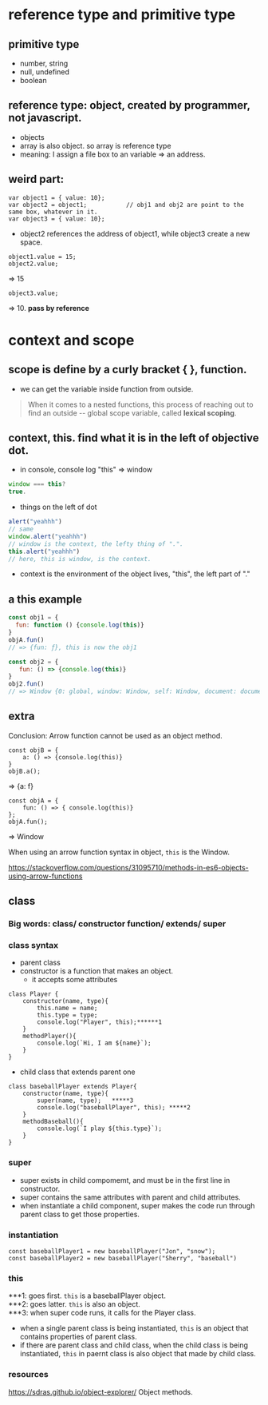 # reference type and primitive type 
## primitive type
- number, string
- null, undefined
- boolean

## reference type: object, created by programmer, not javascript. 
- objects
- array is also object. so array is reference type
- meaning: I assign a file box to an variable => an address.

## weird part:
```
var object1 = { value: 10};
var object2 = object1;           // obj1 and obj2 are point to the same box, whatever in it.
var object3 = { value: 10};
```
- object2 references the address of object1, while object3 create a new space.
```
object1.value = 15;
object2.value;
```
=> 15
```
object3.value;
```
=> 10.
**pass by reference**


# context and scope
## scope is define by a curly bracket { }, function.
- we can get the variable inside function from outside. 
> When it comes to a nested functions, 
> this process of reaching out to find an outside -- global scope variable, called **lexical scoping**.

## context, **this**. find what it is in the left of objective dot.
- in console, console log "this" => window
```js
window === this?
true.
```
- things on the left of dot 
```js
alert("yeahhh")
// same 
window.alert("yeahhh")
// window is the context, the lefty thing of ".".
this.alert("yeahhh")
// here, this is window, is the context.
```
- context is the environment of the object lives, "this", the left part of "."

## a **this** example
```js
const obj1 = {
  fun: function () {console.log(this)}
} 
objA.fun()
// => {fun: ƒ}, this is now the obj1

const obj2 = {
   fun: () => {console.log(this)}
}
obj2.fun()
// => Window {0: global, window: Window, self: Window, document: document, name: "", location: Location, …}
```

## extra
Conclusion: Arrow function cannot be used as an object method.
```
const objB = {
	a: () => {console.log(this)}
}
objB.a();
```
=> {a: f}
```
const objA = {
	fun: () => { console.log(this)}
};
objA.fun();
```
=>  Window

When using an arrow function syntax in object, ```this``` is the Window.

https://stackoverflow.com/questions/31095710/methods-in-es6-objects-using-arrow-functions

## class

### Big words: class/ constructor function/ extends/ super
### class syntax
- parent class
- constructor is a function that makes an object.
  - it accepts some attributes
```
class Player {
	constructor(name, type){
		this.name = name;
		this.type = type;
		console.log("Player", this);******1
	}
	methodPlayer(){
		console.log(`Hi, I am ${name}`);
	}
}
```
- child class that extends parent one
```
class baseballPlayer extends Player{
	constructor(name, type){
		super(name, type);   *****3
		console.log("baseballPlayer", this); *****2
	}
	methodBaseball(){
		console.log(`I play ${this.type}`);
	}
}
```
### super
- super exists in child compomemt, and must be in the first line in constructor.
- super contains the same attributes with parent and child attributes.
- when instantiate a child component, super makes the code run through parent class to get those properties.

### instantiation
```
const baseballPlayer1 = new baseballPlayer("Jon", "snow");
const baseballPlayer2 = new baseballPlayer("Sherry", "baseball")
```

### this
***1: goes first. ```this``` is a baseballPlayer object.    
***2: goes latter. ```this``` is also an object.     
***3: when super code runs, it calls for the Player class.

- when a single parent class is being instantiated, ```this``` is an object that contains properties of parent class.
- if there are parent class and child class, when the child class is being instantiated, ```this``` in paernt class is also object that made by child class.



### resources

https://sdras.github.io/object-explorer/
Object methods.


